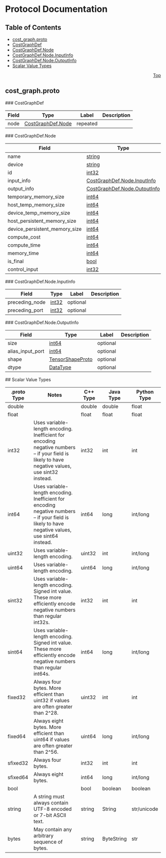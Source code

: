 # Protocol Documentation
<a name="top"/>

## Table of Contents
* [cost_graph.proto](#cost_graph.proto)
 * [CostGraphDef](#tensorflow.CostGraphDef)
 * [CostGraphDef.Node](#tensorflow.CostGraphDef.Node)
 * [CostGraphDef.Node.InputInfo](#tensorflow.CostGraphDef.Node.InputInfo)
 * [CostGraphDef.Node.OutputInfo](#tensorflow.CostGraphDef.Node.OutputInfo)
* [Scalar Value Types](#scalar-value-types)

<a name="cost_graph.proto"/>
<p align="right"><a href="#top">Top</a></p>

## cost_graph.proto



<a name="tensorflow.CostGraphDef"/>
### CostGraphDef


| Field | Type | Label | Description |
| ----- | ---- | ----- | ----------- |
| node | [CostGraphDef.Node](#tensorflow.CostGraphDef.Node) | repeated |  |


<a name="tensorflow.CostGraphDef.Node"/>
### CostGraphDef.Node


| Field | Type | Label | Description |
| ----- | ---- | ----- | ----------- |
| name | [string](#string) | optional |  |
| device | [string](#string) | optional |  |
| id | [int32](#int32) | optional |  |
| input_info | [CostGraphDef.Node.InputInfo](#tensorflow.CostGraphDef.Node.InputInfo) | repeated |  |
| output_info | [CostGraphDef.Node.OutputInfo](#tensorflow.CostGraphDef.Node.OutputInfo) | repeated |  |
| temporary_memory_size | [int64](#int64) | optional |  |
| host_temp_memory_size | [int64](#int64) | optional |  |
| device_temp_memory_size | [int64](#int64) | optional |  |
| host_persistent_memory_size | [int64](#int64) | optional |  |
| device_persistent_memory_size | [int64](#int64) | optional |  |
| compute_cost | [int64](#int64) | optional |  |
| compute_time | [int64](#int64) | optional |  |
| memory_time | [int64](#int64) | optional |  |
| is_final | [bool](#bool) | optional |  |
| control_input | [int32](#int32) | repeated |  |


<a name="tensorflow.CostGraphDef.Node.InputInfo"/>
### CostGraphDef.Node.InputInfo


| Field | Type | Label | Description |
| ----- | ---- | ----- | ----------- |
| preceding_node | [int32](#int32) | optional |  |
| preceding_port | [int32](#int32) | optional |  |


<a name="tensorflow.CostGraphDef.Node.OutputInfo"/>
### CostGraphDef.Node.OutputInfo


| Field | Type | Label | Description |
| ----- | ---- | ----- | ----------- |
| size | [int64](#int64) | optional |  |
| alias_input_port | [int64](#int64) | optional |  |
| shape | [TensorShapeProto](#tensorflow.TensorShapeProto) | optional |  |
| dtype | [DataType](#tensorflow.DataType) | optional |  |







<a name="scalar-value-types"/>
## Scalar Value Types

| .proto Type | Notes | C++ Type | Java Type | Python Type |
| ----------- | ----- | -------- | --------- | ----------- |
| <a name="double"/> double |  | double | double | float |
| <a name="float"/> float |  | float | float | float |
| <a name="int32"/> int32 | Uses variable-length encoding. Inefficient for encoding negative numbers – if your field is likely to have negative values, use sint32 instead. | int32 | int | int |
| <a name="int64"/> int64 | Uses variable-length encoding. Inefficient for encoding negative numbers – if your field is likely to have negative values, use sint64 instead. | int64 | long | int/long |
| <a name="uint32"/> uint32 | Uses variable-length encoding. | uint32 | int | int/long |
| <a name="uint64"/> uint64 | Uses variable-length encoding. | uint64 | long | int/long |
| <a name="sint32"/> sint32 | Uses variable-length encoding. Signed int value. These more efficiently encode negative numbers than regular int32s. | int32 | int | int |
| <a name="sint64"/> sint64 | Uses variable-length encoding. Signed int value. These more efficiently encode negative numbers than regular int64s. | int64 | long | int/long |
| <a name="fixed32"/> fixed32 | Always four bytes. More efficient than uint32 if values are often greater than 2^28. | uint32 | int | int |
| <a name="fixed64"/> fixed64 | Always eight bytes. More efficient than uint64 if values are often greater than 2^56. | uint64 | long | int/long |
| <a name="sfixed32"/> sfixed32 | Always four bytes. | int32 | int | int |
| <a name="sfixed64"/> sfixed64 | Always eight bytes. | int64 | long | int/long |
| <a name="bool"/> bool |  | bool | boolean | boolean |
| <a name="string"/> string | A string must always contain UTF-8 encoded or 7-bit ASCII text. | string | String | str/unicode |
| <a name="bytes"/> bytes | May contain any arbitrary sequence of bytes. | string | ByteString | str |
